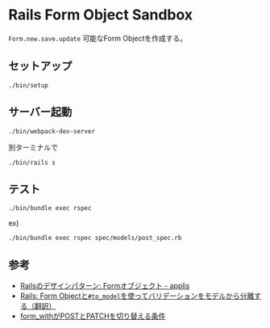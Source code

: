 # Rails Form Object Sandbox

`Form.new.save.update` 可能なForm Objectを作成する。

## セットアップ

```
./bin/setup
```

## サーバー起動

```
./bin/webpack-dev-server
```

別ターミナルで

```
./bin/rails s
```

## テスト

```
./bin/bundle exec rspec
```

ex)

```
./bin/bundle exec rspec spec/models/post_spec.rb
```

## 参考

- [Railsのデザインパターン: Formオブジェクト - applis](https://applis.io/posts/rails-design-pattern-form-objects)
- [Rails: Form Objectと`#to_model`を使ってバリデーションをモデルから分離する（翻訳）](https://techracho.bpsinc.jp/hachi8833/2018_03_02/51350)
- [form_withがPOSTとPATCHを切り替える条件](https://qiita.com/okonomi/items/6c2b31427161090c173a)
